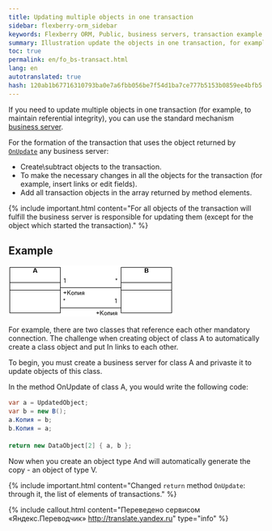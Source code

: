 ```yaml
--- 
title: Updating multiple objects in one transaction 
sidebar: flexberry-orm_sidebar 
keywords: Flexberry ORM, Public, business servers, transaction example 
summary: Illustration update the objects in one transaction, for example 
toc: true 
permalink: en/fo_bs-transact.html 
lang: en 
autotranslated: true 
hash: 120ab1b67716310793ba0e7a6fbb056be7f54d1ba7ce777b5153b0859ee4bfb5 
--- 
```


If you need to update multiple objects in one transaction (for example, to maintain referential integrity), you can use the standard mechanism [business server](fo_bs-wrapper.html). 

For the formation of the transaction that uses the object returned by [`OnUpdate`](fo_bs-example.html) any business server: 

* Create\subtract objects to the transaction. 
* To make the necessary changes in all the objects for the transaction (for example, insert links or edit fields). 
* Add all transaction objects in the array returned by method elements. 

{% include important.html content="For all objects of the transaction will fulfill the business server is responsible for updating them (except for the object which started the transaction)." %} 

## Example 

![](/images/pages/products/flexberry-orm/business-servers/bs-transact-example.png) 

For example, there are two classes that reference each other mandatory connection. The challenge when creating object of class A to automatically create a class object and put In links to each other. 

To begin, you must create a business server for class A and privaste it to update objects of this class. 

In the method OnUpdate of class A, you would write the following code: 

```csharp
var a = UpdatedObject;
var b = new B();
a.Копия = b;
b.Копия = a;

return new DataObject[2] { a, b }; 
``` 

Now when you create an object type And will automatically generate the copy - an object of type V. 

{% include important.html content="Changed `return` method `OnUpdate`: through it, the list of elements of transactions." %} 



{% include callout.html content="Переведено сервисом «Яндекс.Переводчик» <http://translate.yandex.ru>" type="info" %}